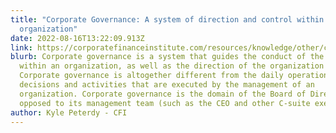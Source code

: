 ```yaml
---
title: "Corporate Governance: A system of direction and control within an
  organization"
date: 2022-08-16T13:22:09.913Z
link: https://corporatefinanceinstitute.com/resources/knowledge/other/corporate-governance/
blurb: Corporate governance is a system that guides the conduct of the people
  within an organization, as well as the direction of the organization itself.
  Corporate governance is altogether different from the daily operational
  decisions and activities that are executed by the management of an
  organization. Corporate governance is the domain of the Board of Directors, as
  opposed to its management team (such as the CEO and other C-suite executives).
author: Kyle Peterdy - CFI
---
```

